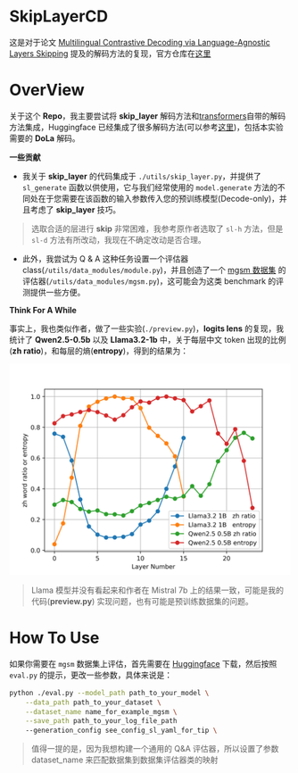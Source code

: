 # SkipLayerCD

这是对于论文 [Multilingual Contrastive Decoding via Language-Agnostic Layers Skipping](https://arxiv.org/abs/2407.10795) 提及的解码方法的复现，官方仓库在[这里](https://github.com/njunlp/skiplayercd)

# OverView

关于这个 **Repo**，我主要尝试将 **skip_layer** 解码方法和[transformers](https://github.com/huggingface/transformers)自带的解码方法集成，Huggingface 已经集成了很多解码方法(可以参考[这里](https://huggingface.co/docs/transformers/main/en/generation_strategies#dola-decoding))，包括本实验需要的 **DoLa** 解码。

**一些贡献**

- 我关于 **skip_layer** 的代码集成于 `./utils/skip_layer.py`，并提供了 `sl_generate` 函数以供使用，它与我们经常使用的 `model.generate` 方法的不同处在于您需要在该函数的输入参数传入您的预训练模型(Decode-only)，并且考虑了 **skip_layer** 技巧。

> 选取合适的层进行 **skip** 非常困难，我参考原作者选取了 `sl-h` 方法，但是 `sl-d` 方法有所改动，我现在不确定改动是否合理。

- 此外，我尝试为 Q & A 这种任务设置一个评估器 class(`/utils/data_modules/module.py`)，并且创造了一个 [mgsm 数据集](https://huggingface.co/datasets/juletxara/mgsm) 的评估器(`/utils/data_modules/mgsm.py`)，这可能会为这类 benchmark 的评测提供一些方便。

**Think For A While**

事实上，我也类似作者，做了一些实验(`./preview.py`)，**logits lens** 的复现，我统计了 **Qwen2.5-0.5b** 以及 **Llama3.2-1b** 中，关于每层中文 token 出现的比例(**zh ratio**)，和每层的熵(**entropy**)，得到的结果为：

![](./pic/total.png)


> Llama 模型并没有看起来和作者在 Mistral 7b 上的结果一致，可能是我的代码(**preview.py**) 实现问题，也有可能是预训练数据集的问题。


# How To Use

如果你需要在 `mgsm` 数据集上评估，首先需要在 [Huggingface](https://huggingface.co/datasets/juletxara/mgsm) 下载，然后按照 `eval.py` 的提示，更改一些参数，具体来说是：

```bash
python ./eval.py --model_path path_to_your_model \
    --data_path path_to_your_dataset \
    --dataset_name name_for_example_mgsm \
    --save_path path_to_your_log_file_path
    --generation_config see_config_sl_yaml_for_tip \
```

> 值得一提的是，因为我想构建一个通用的 Q&A 评估器，所以设置了参数 dataset_name 来匹配数据集到数据集评估器类的映射


